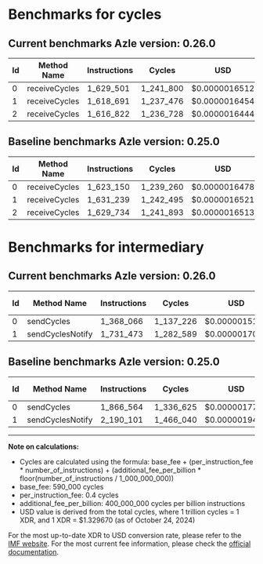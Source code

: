 # Benchmarks for cycles

## Current benchmarks Azle version: 0.26.0

| Id  | Method Name   | Instructions | Cycles    | USD           | USD/Million Calls | Change                             |
| --- | ------------- | ------------ | --------- | ------------- | ----------------- | ---------------------------------- |
| 0   | receiveCycles | 1_629_501    | 1_241_800 | $0.0000016512 | $1.65             | <font color="red">+6_351</font>    |
| 1   | receiveCycles | 1_618_691    | 1_237_476 | $0.0000016454 | $1.64             | <font color="green">-12_548</font> |
| 2   | receiveCycles | 1_616_822    | 1_236_728 | $0.0000016444 | $1.64             | <font color="green">-12_912</font> |

## Baseline benchmarks Azle version: 0.25.0

| Id  | Method Name   | Instructions | Cycles    | USD           | USD/Million Calls |
| --- | ------------- | ------------ | --------- | ------------- | ----------------- |
| 0   | receiveCycles | 1_623_150    | 1_239_260 | $0.0000016478 | $1.64             |
| 1   | receiveCycles | 1_631_239    | 1_242_495 | $0.0000016521 | $1.65             |
| 2   | receiveCycles | 1_629_734    | 1_241_893 | $0.0000016513 | $1.65             |

# Benchmarks for intermediary

## Current benchmarks Azle version: 0.26.0

| Id  | Method Name      | Instructions | Cycles    | USD           | USD/Million Calls | Change                              |
| --- | ---------------- | ------------ | --------- | ------------- | ----------------- | ----------------------------------- |
| 0   | sendCycles       | 1_368_066    | 1_137_226 | $0.0000015121 | $1.51             | <font color="green">-498_498</font> |
| 1   | sendCyclesNotify | 1_731_473    | 1_282_589 | $0.0000017054 | $1.70             | <font color="green">-458_628</font> |

## Baseline benchmarks Azle version: 0.25.0

| Id  | Method Name      | Instructions | Cycles    | USD           | USD/Million Calls |
| --- | ---------------- | ------------ | --------- | ------------- | ----------------- |
| 0   | sendCycles       | 1_866_564    | 1_336_625 | $0.0000017773 | $1.77             |
| 1   | sendCyclesNotify | 2_190_101    | 1_466_040 | $0.0000019493 | $1.94             |

---

**Note on calculations:**

- Cycles are calculated using the formula: base_fee + (per_instruction_fee \* number_of_instructions) + (additional_fee_per_billion \* floor(number_of_instructions / 1_000_000_000))
- base_fee: 590_000 cycles
- per_instruction_fee: 0.4 cycles
- additional_fee_per_billion: 400_000_000 cycles per billion instructions
- USD value is derived from the total cycles, where 1 trillion cycles = 1 XDR, and 1 XDR = $1.329670 (as of October 24, 2024)

For the most up-to-date XDR to USD conversion rate, please refer to the [IMF website](https://www.imf.org/external/np/fin/data/rms_sdrv.aspx).
For the most current fee information, please check the [official documentation](https://internetcomputer.org/docs/current/developer-docs/gas-cost#execution).
